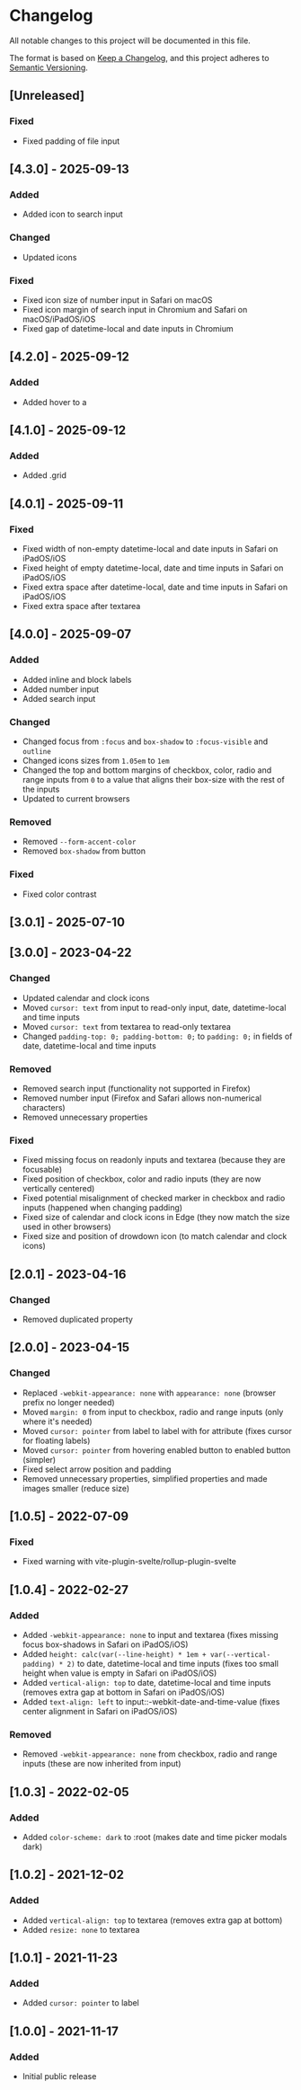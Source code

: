 # Changelog

All notable changes to this project will be documented in this file.

The format is based on [Keep a Changelog](https://keepachangelog.com/en/1.0.0/),
and this project adheres to [Semantic Versioning](https://semver.org/spec/v2.0.0.html).


## [Unreleased]

### Fixed

- Fixed padding of file input


## [4.3.0] - 2025-09-13

### Added

- Added icon to search input

### Changed

- Updated icons

### Fixed

- Fixed icon size of number input in Safari on macOS
- Fixed icon margin of search input in Chromium and Safari on macOS/iPadOS/iOS
- Fixed gap of datetime-local and date inputs in Chromium


## [4.2.0] - 2025-09-12

### Added

- Added hover to a


## [4.1.0] - 2025-09-12

### Added

- Added .grid


## [4.0.1] - 2025-09-11

### Fixed

- Fixed width of non-empty datetime-local and date inputs in Safari on iPadOS/iOS
- Fixed height of empty datetime-local, date and time inputs in Safari on iPadOS/iOS
- Fixed extra space after datetime-local, date and time inputs in Safari on iPadOS/iOS
- Fixed extra space after textarea


## [4.0.0] - 2025-09-07

### Added

- Added inline and block labels
- Added number input
- Added search input

### Changed

- Changed focus from `:focus` and `box-shadow` to `:focus-visible` and `outline`
- Changed icons sizes from `1.05em` to `1em`
- Changed the top and bottom margins of checkbox, color, radio and range inputs from `0` to a value that aligns their box-size with the rest of the inputs
- Updated to current browsers

### Removed

- Removed `--form-accent-color`
- Removed `box-shadow` from button

### Fixed

- Fixed color contrast


## [3.0.1] - 2025-07-10


## [3.0.0] - 2023-04-22

### Changed

- Updated calendar and clock icons
- Moved `cursor: text` from input to read-only input, date, datetime-local and time inputs
- Moved `cursor: text` from textarea to read-only textarea
- Changed `padding-top: 0; padding-bottom: 0;` to `padding: 0;` in fields of date, datetime-local and time inputs

### Removed

- Removed search input (functionality not supported in Firefox)
- Removed number input (Firefox and Safari allows non-numerical characters)
- Removed unnecessary properties

### Fixed

- Fixed missing focus on readonly inputs and textarea (because they are focusable)
- Fixed position of checkbox, color and radio inputs (they are now vertically centered)
- Fixed potential misalignment of checked marker in checkbox and radio inputs (happened when changing padding)
- Fixed size of calendar and clock icons in Edge (they now match the size used in other browsers)
- Fixed size and position of drowdown icon (to match calendar and clock icons)


## [2.0.1] - 2023-04-16

### Changed

- Removed duplicated property


## [2.0.0] - 2023-04-15

### Changed

- Replaced `-webkit-appearance: none` with `appearance: none` (browser prefix no longer needed)
- Moved `margin: 0` from input to checkbox, radio and range inputs (only where it's needed)
- Moved `cursor: pointer` from label to label with for attribute (fixes cursor for floating labels)
- Moved `cursor: pointer` from hovering enabled button to enabled button (simpler)
- Fixed select arrow position and padding
- Removed unnecessary properties, simplified properties and made images smaller (reduce size)


## [1.0.5] - 2022-07-09

### Fixed

- Fixed warning with vite-plugin-svelte/rollup-plugin-svelte


## [1.0.4] - 2022-02-27

### Added

- Added `-webkit-appearance: none` to input and textarea (fixes missing focus box-shadows in Safari on iPadOS/iOS)
- Added `height: calc(var(--line-height) * 1em + var(--vertical-padding) * 2)` to date, datetime-local and time inputs (fixes too small height when value is empty in Safari on iPadOS/iOS)
- Added `vertical-align: top` to date, datetime-local and time inputs (removes extra gap at bottom in Safari on iPadOS/iOS)
- Added `text-align: left` to input::-webkit-date-and-time-value (fixes center alignment in Safari on iPadOS/iOS)

### Removed

- Removed `-webkit-appearance: none` from checkbox, radio and range inputs (these are now inherited from input)


## [1.0.3] - 2022-02-05

### Added

- Added `color-scheme: dark` to :root (makes date and time picker modals dark)


## [1.0.2] - 2021-12-02

### Added

- Added `vertical-align: top` to textarea (removes extra gap at bottom)
- Added `resize: none` to textarea


## [1.0.1] - 2021-11-23

### Added

- Added `cursor: pointer` to label


## [1.0.0] - 2021-11-17

### Added

- Initial public release

